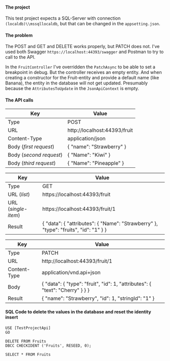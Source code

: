 

#### **The project**

This test project expects a SQL-Server with connection `(localdb)\\mssqllocaldb`, but that can be changed in the `appsetting.json`.


#### **The problem**

The POST and GET and DELETE works properly, but PATCH does not. I've used both Swagger `https://localhost:44393/swagger` and Postman to try to call to the API. 

In the `FruitController` I've overridden the `PatchAsync` to be able to set a breakpoint in debug. But the controller receives an empty entity. 
And when creating a constructor for the Fruit-entity and provide a default name (like Banana), the entity in the database will not get updated. 
Presumably because the `AttributesToUpdate` in the `JsonApiContext` is empty.


#### **The API calls**

| Key                     | Value | 
| ----------------------- | ----- |
| Type                    | POST  |
| URL                     | http://localhost:44393/fruit |
| Content-Type            | application/json |
| Body (*first request*)  | { "name": "Strawberry" } |
| Body (*second request*) | { "Name": "Kiwi" } |
| Body (*third request*)  | { "Name": "Pineapple" } |


| Key                 | Value | 
| ------------------- | ----- |
| Type                | GET   |
| URL (*list*)        | https://localhost:44393/fruit |
| URL (*single-item*) | https://localhost:44393/fruit/1 |
| Result              | { "data": { "attributes": { "Name": "Strawberry" }, "type": "fruits", "id": "1" } } |


| Key          | Value | 
| ------------ | ----- |
| Type         | PATCH |
| URL          | http://localhost:44393/fruit/1 |
| Content-Type | application/vnd.api+json |
| Body         | { "data": { "type": "fruit", "id": 1, "attributes": { "text": "Cherry" } } } |
| Result       | { "name": "Strawberry", "id": 1, "stringId": "1" } |


#### **SQL Code to delete the values in the database and reset the identity insert**

```
USE [TestProjectApi]
GO

DELETE FROM Fruits
DBCC CHECKIDENT ('Fruits', RESEED, 0); 

SELECT * FROM Fruits
```
